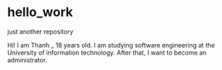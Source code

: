 # hello_work
just another repository

Hi!
I am Thanh _ 18 years old. I am studying software engineering at the University of information technology.
After that, I want to become an administrator. 
